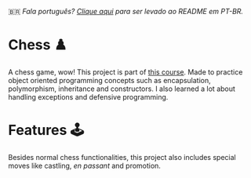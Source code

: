:brazil: *Fala português? [Clique aqui](README-PTBR.md) para ser levado ao README em PT-BR.*
# Chess ♟️
A chess game, wow! This project is part of [this course](https://www.udemy.com/course/java-curso-completo/).
Made to practice object oriented programming concepts such as encapsulation, polymorphism, inheritance and constructors. I also learned a lot about handling exceptions and defensive programming.
# Features 🕹
Besides normal chess functionalities, this project also includes special moves like castling, *en passant* and promotion.
